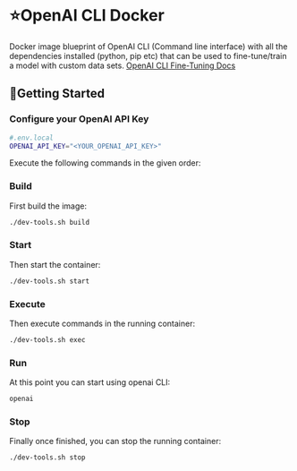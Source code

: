 # ⭐OpenAI CLI Docker

Docker image blueprint of OpenAI CLI (Command line interface) with all the dependencies installed (python, pip etc) that can be used to fine-tune/train a model with custom data sets. <a href="https://platform.openai.com/docs/guides/fine-tuning">OpenAI CLI Fine-Tuning Docs</a>

## 💫Getting Started

### Configure your OpenAI API Key
``` bash
#.env.local
OPENAI_API_KEY="<YOUR_OPENAI_API_KEY>"
```


Execute the following commands in the given order:

### Build
First build the image:
``` bash
./dev-tools.sh build
```

### Start
Then start the container:
``` bash
./dev-tools.sh start
```

### Execute
Then execute commands in the running container:
``` bash
./dev-tools.sh exec
```

### Run
At this point you can start using openai CLI:
``` bash
openai
```

### Stop
Finally once finished, you can stop the running container:
``` bash
./dev-tools.sh stop
```
